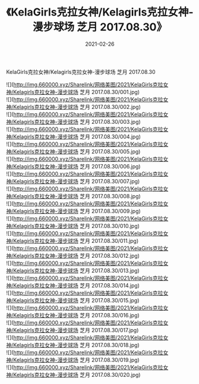 ﻿---
layout: post
title:  《KelaGirls克拉女神/Kelagirls克拉女神-漫步球场 芝月 2017.08.30》
date:   2021-02-26
img: http://img.660000.xyz/Sharelink/网络美图/2021/KelaGirls克拉女神/Kelagirls克拉女神-漫步球场 芝月 2017.08.30/000.jpg
categories: [美女, 清纯, 唯美]
---

KelaGirls克拉女神/Kelagirls克拉女神-漫步球场 芝月 2017.08.30

 ![](http://img.660000.xyz/Sharelink/网络美图/2021/KelaGirls克拉女神/Kelagirls克拉女神-漫步球场 芝月 2017.08.30/001.jpg) <br>![](http://img.660000.xyz/Sharelink/网络美图/2021/KelaGirls克拉女神/Kelagirls克拉女神-漫步球场 芝月 2017.08.30/002.jpg) <br>![](http://img.660000.xyz/Sharelink/网络美图/2021/KelaGirls克拉女神/Kelagirls克拉女神-漫步球场 芝月 2017.08.30/003.jpg) <br>![](http://img.660000.xyz/Sharelink/网络美图/2021/KelaGirls克拉女神/Kelagirls克拉女神-漫步球场 芝月 2017.08.30/004.jpg) <br>![](http://img.660000.xyz/Sharelink/网络美图/2021/KelaGirls克拉女神/Kelagirls克拉女神-漫步球场 芝月 2017.08.30/005.jpg) <br>![](http://img.660000.xyz/Sharelink/网络美图/2021/KelaGirls克拉女神/Kelagirls克拉女神-漫步球场 芝月 2017.08.30/006.jpg) <br>![](http://img.660000.xyz/Sharelink/网络美图/2021/KelaGirls克拉女神/Kelagirls克拉女神-漫步球场 芝月 2017.08.30/007.jpg) <br>![](http://img.660000.xyz/Sharelink/网络美图/2021/KelaGirls克拉女神/Kelagirls克拉女神-漫步球场 芝月 2017.08.30/008.jpg) <br>![](http://img.660000.xyz/Sharelink/网络美图/2021/KelaGirls克拉女神/Kelagirls克拉女神-漫步球场 芝月 2017.08.30/009.jpg) <br>![](http://img.660000.xyz/Sharelink/网络美图/2021/KelaGirls克拉女神/Kelagirls克拉女神-漫步球场 芝月 2017.08.30/010.jpg) <br>![](http://img.660000.xyz/Sharelink/网络美图/2021/KelaGirls克拉女神/Kelagirls克拉女神-漫步球场 芝月 2017.08.30/011.jpg) <br>![](http://img.660000.xyz/Sharelink/网络美图/2021/KelaGirls克拉女神/Kelagirls克拉女神-漫步球场 芝月 2017.08.30/012.jpg) <br>![](http://img.660000.xyz/Sharelink/网络美图/2021/KelaGirls克拉女神/Kelagirls克拉女神-漫步球场 芝月 2017.08.30/013.jpg) <br>![](http://img.660000.xyz/Sharelink/网络美图/2021/KelaGirls克拉女神/Kelagirls克拉女神-漫步球场 芝月 2017.08.30/014.jpg) <br>![](http://img.660000.xyz/Sharelink/网络美图/2021/KelaGirls克拉女神/Kelagirls克拉女神-漫步球场 芝月 2017.08.30/015.jpg) <br>![](http://img.660000.xyz/Sharelink/网络美图/2021/KelaGirls克拉女神/Kelagirls克拉女神-漫步球场 芝月 2017.08.30/016.jpg) <br>![](http://img.660000.xyz/Sharelink/网络美图/2021/KelaGirls克拉女神/Kelagirls克拉女神-漫步球场 芝月 2017.08.30/017.jpg) <br>![](http://img.660000.xyz/Sharelink/网络美图/2021/KelaGirls克拉女神/Kelagirls克拉女神-漫步球场 芝月 2017.08.30/018.jpg) <br>![](http://img.660000.xyz/Sharelink/网络美图/2021/KelaGirls克拉女神/Kelagirls克拉女神-漫步球场 芝月 2017.08.30/019.jpg) <br>![](http://img.660000.xyz/Sharelink/网络美图/2021/KelaGirls克拉女神/Kelagirls克拉女神-漫步球场 芝月 2017.08.30/020.jpg) <br>